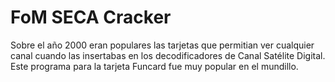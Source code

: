 # FoM SECA Cracker

Sobre el año 2000 eran populares las tarjetas que permitian ver cualquier canal cuando las insertabas en los decodificadores
de Canal Satélite Digital. Este programa para la tarjeta Funcard fue muy popular en el mundillo.
